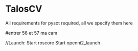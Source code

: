 # TalosCV






All requirements for pysot required, all we specify them here




#entrer 56 et 57 ma cam


//Launch:
Start roscore
Start openni2_launch
